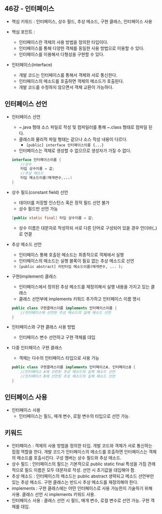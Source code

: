 ## 46강 - 인터페이스

- 핵심 키워드 : 인터페이스, 상수 필드, 추상 메소드, 구현 클래스, 인터페이스 사용
- 핵심 포인트 :
    - 인터페이스란 객체의 사용 방법을 정의한 타입이다.
    - 인터페이스를 통해 다양한 객체를 동일한 사용 방법으로 이용할 수 있다.
    - 인터페이스를 이용해서 다형성을 구현할 수 있다.

- 인터페이스(interface)
    - 개발 코드는 인터페이스를 통해서 객체와 서로 통신한다.
    - 인터페이스의 메소드를 호출하면 객체의 메소드가 호출된다.
    - 개발 코드를 수정하지 않으면서 객체 교환이 가능하다.

## 인터페이스 선언

- 인터페이스 선언
    - ~.java 형태 소스 파일로 작성 및 컴파일러를 통해 ~.class 형태로 컴파일 된다.
    - 클래스와 물리적 파일 형태는 같으나 소스 작성 내용이 다르다.
        - `[public] interface 인터페이스이름 {...}`
    - 인터페이스는 객체로 생성할 수 없으므로 생성자가 가질 수 없다.
    
    ```java
    interface 인터페이스이름 {
    	//상수
    	타입 상수이름 = 값;
    	//추상 메소드
    	타입 메소드이름(매개변수,...)
    }
    ```
    

- 상수 필드(constant field) 선언
    - 데이터를 저장할 인스턴스 혹은 정적 필드 선언 불가
    - 상수 필드만 선언 가능
    
    ```java
    [public static final] 타입 상수이름 = 값;
    ```
    
    - 상수 이름은 대문자로 작성하되 서로 다른 단어로 구성되어 있을 경우 언더바(_)로 연결

- 추상 메소드 선언
    - 인터페이스 통해 호출된 메소드는 최종적으로 객체에서 실행
    - 인터페이스의 메소드는 실행 블록이 필요 없는 추상 메소드로 선언
    - `[public abstract] 리턴타입 메소드이름(매개변수, ... );`
    
- 구현(implement) 클래스
    - 인터페이스에서 정의된 추상 메소드를 재정의해서 실행 내용을 가지고 있는 클래스
    - 클래스 선언부에 implements 키워드 추가하고 인터페이스 이름 명시
    
    ```java
    public class 구현클래스이름 implements 인터페이스이름 {
    	//인터페이스에 선언된 추상 메소드의 실제 메소드 선언
    }
    ```
    

- 인터페이스와 구현 클래스 사용 방법
    - 인터페이스 변수 선언하고 구현 객체를 대입

- 다중 인터페이스 구현 클래스
    - 객체는 다수의 인터페이스 타입으로 사용 가능
    
    ```java
    public class 구현클래스이름 implements 인터페이스A, 인터페이스B {
    	//인터페이스 A에 선언된 추상 메소드의 실체 메소드 선언
    	//인터페이스 B에 선언된 추상 메소드의 실체 메소드 선언
    }
    ```
    

## 인터페이스 사용

- 인터페이스 사용
    - 인터페이스는 필드, 매개 변수, 로컬 변수의 타입으로 선언 가능.
    

## 키워드

- 인터페이스 : 객체의 사용 방법을 정의한 타입. 개발 코드와 객체가 서로 통신하는 접점 역할을 한다. 개발 코드가 인터페이스의 메소드를 호출하면 인터페이스는 객체의 메소드를 호출시킨다. 구성 멤버는 상수 필드와 추상 메소드.
- 상수 필드 : 인터페이스의 필드는 기본적으로 public static final 특성을 가짐 관례적으로 필드 이름은 모두 대문자로 작성. 선언 시 초기값을 대입해야 함.
- 추상 메소드 : 인터페이스의 메소드는 public abstract 생략되고 메소드 선언부만 있는 추상 메소드. 구현 클래스는 반드시 추상 메소드를 재정의해야 한다.
- implements : 구현 클래스에는 어떤 인터페이스로 사용 가능한지 기술하기 위해 사용. 클래스 선언 시 implements 키워드 사용.
- 인터페이스 사용 : 클래스 선언 시 필드, 매개 변수, 로컬 변수로 선언 가능. 구현 객체를 대입.